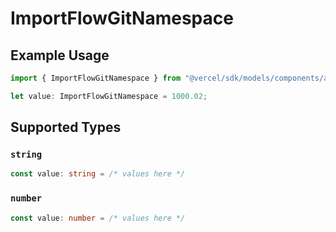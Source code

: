 # ImportFlowGitNamespace

## Example Usage

```typescript
import { ImportFlowGitNamespace } from "@vercel/sdk/models/components/authuser.js";

let value: ImportFlowGitNamespace = 1000.02;
```

## Supported Types

### `string`

```typescript
const value: string = /* values here */
```

### `number`

```typescript
const value: number = /* values here */
```

